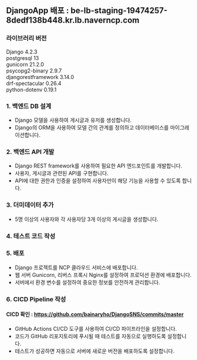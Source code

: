 ## **DjangoApp 배포 : be-lb-staging-19474257-8dedf138b448.kr.lb.naverncp.com**

### 라이브러리 버전
Django 4.2.3  
postgresql 13  
gunicorn 21.2.0  
psycopg2-binary 2.9.7  
djangorestframework 3.14.0  
drf-spectacular 0.26.4  
python-dotenv 0.19.1  

### **1. 백엔드 DB 설계**  
  
- Django 모델을 사용하여 게시글과 유저를 생성합니다.  
- Django의 ORM을 사용하여 모델 간의 관계를 정의하고 데이터베이스를 마이그레이션합니다.  
  
### **2. 백엔드 API 개발**  
  
- Django REST framework를 사용하여 필요한 API 엔드포인트를 개발합니다.  
- 사용자, 게시글과 관련된 API를 구현합니다.  
- API에 대한 권한과 인증을 설정하여 사용자만이 해당 기능을 사용할 수 있도록 합니다.  
  
### **3. 더미데이터 추가**  

- 5명 이상의 사용자와 각 사용자당 3개 이상의 게시글을 생성합니다.  
  
### **4. 테스트 코드 작성**    

### **5. 배포**  
  
- Django 프로젝트를 NCP 클라우드 서비스에 배포합니다. 
- 웹 서버 Gunicorn, 리버스 프록시 Nginx를 설정하여 프로덕션 환경에 배포합니다.  
- 서버에서 환경 변수를 설정하여 중요한 정보를 안전하게 관리합니다.  
  
### **6. CICD Pipeline 작성**  

#### **CICD 확인 : https://github.com/bainaryho/DjangoSNS/commits/master**
  
- GitHub Actions CI/CD 도구를 사용하여 CI/CD 파이프라인을 설정합니다.  
- 코드가 GitHub 리포지토리에 푸시될 때 테스트를 자동으로 실행하도록 설정합니다.  
- 테스트가 성공하면 자동으로 서버에 새로운 버전을 배포하도록 설정합니다.   
